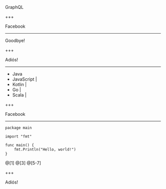 GraphQL

+++

Facebook

---

Goodbye!

+++

Adiós!

---

- Java
- JavaScript |
- Kotlin     |
- Go         |
- Scala      |

+++

Facebook

---
```
package main

import "fmt"

func main() {
    fmt.Println("Hello, world!")
}
```
@[1]
@[3] 
@[5-7]





+++

Adiós!